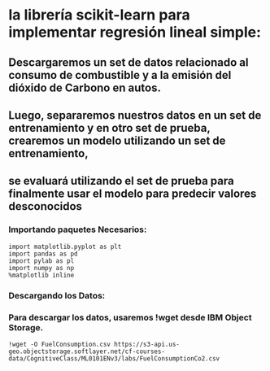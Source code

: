 # la librería scikit-learn para implementar regresión lineal simple:
## Descargaremos un set de datos relacionado al consumo de combustible y a la emisión del dióxido de Carbono en autos. 
## Luego, separaremos nuestros datos en un set de entrenamiento y en otro set de prueba, crearemos un modelo utilizando un set de entrenamiento, 
## se evaluará utilizando el set de prueba para finalmente usar el modelo para predecir valores desconocidos
### Importando paquetes Necesarios:

    import matplotlib.pyplot as plt
    import pandas as pd
    import pylab as pl
    import numpy as np
    %matplotlib inline

### Descargando los Datos:
### Para descargar los datos, usaremos !wget desde IBM Object Storage.
    
    !wget -O FuelConsumption.csv https://s3-api.us-geo.objectstorage.softlayer.net/cf-courses-data/CognitiveClass/ML0101ENv3/labs/FuelConsumptionCo2.csv
